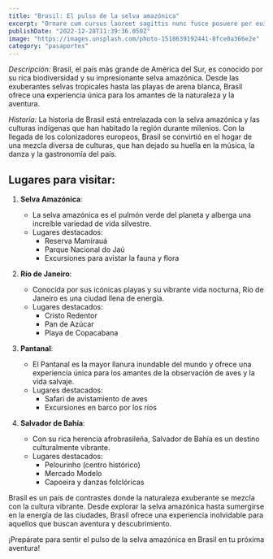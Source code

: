 ```yaml
---
title: "Brasil: El pulso de la selva amazónica"
excerpt: "Ornare cum cursus laoreet sagittis nunc fusce posuere per euismod dis vehicula a, semper fames lacus maecenas dictumst pulvinar neque enim non potenti. Torquent hac sociosqu eleifend potenti."
publishDate: "2022-12-28T11:39:36.050Z"
image: "https://images.unsplash.com/photo-1518639192441-8fce0a366e2e"
category: "pasaportes"
---
```


*Descripción:*
Brasil, el país más grande de América del Sur, es conocido por su rica biodiversidad y su impresionante selva amazónica. Desde las exuberantes selvas tropicales hasta las playas de arena blanca, Brasil ofrece una experiencia única para los amantes de la naturaleza y la aventura.

*Historia:*
La historia de Brasil está entrelazada con la selva amazónica y las culturas indígenas que han habitado la región durante milenios. Con la llegada de los colonizadores europeos, Brasil se convirtió en el hogar de una mezcla diversa de culturas, que han dejado su huella en la música, la danza y la gastronomía del país.

## Lugares para visitar:

1. **Selva Amazónica**:
   - La selva amazónica es el pulmón verde del planeta y alberga una increíble variedad de vida silvestre.
   - Lugares destacados:
     - Reserva Mamirauá
     - Parque Nacional do Jaú
     - Excursiones para avistar la fauna y flora

2. **Río de Janeiro**:
   - Conocida por sus icónicas playas y su vibrante vida nocturna, Río de Janeiro es una ciudad llena de energía.
   - Lugares destacados:
     - Cristo Redentor
     - Pan de Azúcar
     - Playa de Copacabana

3. **Pantanal**:
   - El Pantanal es la mayor llanura inundable del mundo y ofrece una experiencia única para los amantes de la observación de aves y la vida salvaje.
   - Lugares destacados:
     - Safari de avistamiento de aves
     - Excursiones en barco por los ríos

4. **Salvador de Bahía**:
   - Con su rica herencia afrobrasileña, Salvador de Bahía es un destino culturalmente vibrante.
   - Lugares destacados:
     - Pelourinho (centro histórico)
     - Mercado Modelo
     - Capoeira y danzas folclóricas

Brasil es un país de contrastes donde la naturaleza exuberante se mezcla con la cultura vibrante. Desde explorar la selva amazónica hasta sumergirse en la energía de las ciudades, Brasil ofrece una experiencia inolvidable para aquellos que buscan aventura y descubrimiento.

¡Prepárate para sentir el pulso de la selva amazónica en Brasil en tu próxima aventura!

